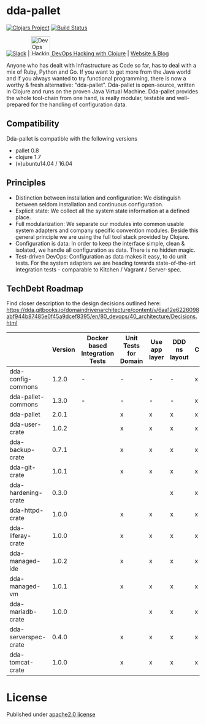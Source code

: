 # dda-pallet
[![Clojars Project](https://img.shields.io/clojars/v/dda/dda-pallet.svg)](https://clojars.org/dda/dda-pallet)
[![Build Status](https://travis-ci.org/DomainDrivenArchitecture/dda-pallet.svg?branch=master)](https://travis-ci.org/DomainDrivenArchitecture/dda-pallet)

[![Slack](https://img.shields.io/badge/chat-clojurians-green.svg?style=flat)](https://clojurians.slack.com/messages/#dda-pallet/) | [<img src="https://domaindrivenarchitecture.org/img/meetup.svg" width=50 alt="DevOps Hacking with Clojure Meetup"> DevOps Hacking with Clojure](https://www.meetup.com/de-DE/preview/dda-pallet-DevOps-Hacking-with-Clojure) | [Website & Blog](https://domaindrivenarchitecture.org)

Anyone who has dealt with Infrastructure as Code so far, has to deal with a mix of Ruby, Python and Go. If you want to get more from the Java world and if you always wanted to try functional programming, there is now a worthy & fresh alternative: "dda-pallet". Dda-pallet is open-source, written in Clojure and runs on the proven Java Virtual Machine.
Dda-pallet provides the whole tool-chain from one hand, is really modular, testable and well-prepared for the handling of configuration data.

## Compatibility
Dda-pallet is compatible with the following versions
 * pallet 0.8
 * clojure 1.7
 * (x)ubuntu14.04 / 16.04

## Principles
 * Distinction between installation and configuration: We distinguish between seldom installation and continuous configuration.
 * Explicit state: We collect all the system state information at a defined place.
 * Full modularization: We separate our modules into common usable system adapters and company specific convention modules. Beside this general principle we are using the full tool stack provided by Clojure.
 * Configuration is data: In order to keep the interface simple, clean & isolated, we handle all configuration as data. There is no hidden magic.
 * Test-driven DevOps: Configuration as data makes it easy, to do unit tests. For the system adapters we are heading towards state-of-the-art integration tests - comparable to Kitchen / Vagrant / Server-spec.

## TechDebt Roadmap

Find closer description to the design decisions outlined here: https://dda.gitbooks.io/domaindrivenarchitecture/content/v/6aa12e6226098abf944b87485e0f45a9dcef8395/en/80_devops/40_architecture/Decisions.html

| | Version | Docker based Integration Tests | Unit Tests for Domain | Use app layer | DDD ns layout | CI | fat-folder | sozial links | SecretResolving | core-app |
| --- | --- |  ----------------------------- | --------------------- | ------------- | ------------- | --- | --------- | ------------ | --------------- | -------- |
| dda-config-commons  | 1.2.0 | - | - | - | - | x | x | x | x | - |
| dda-pallet-commons  | 1.3.0 | - | - | - | - | x | x | x | x | - |
| dda-pallet          | 2.0.1 |   | x | x | x | x | x | x | x | x |
| dda-user-crate      | 1.0.2 |   | x | x | x | x | x | x | x | x |
| dda-backup-crate    | 0.7.1 |   | x | x | x | x | x | x |   |   |
| dda-git-crate       | 1.0.1 |   | x | x | x | x | x | x | x | x |
| dda-hardening-crate | 0.3.0 |   |   |   | x | x |   |   |   |   |
| dda-httpd-crate     | 1.0.0 |   | x | x | x | x |   | x |   |   |
| dda-liferay-crate   | 1.0.0 |   | x | x | x | x | x | x | x |   |
| dda-managed-ide     | 1.0.2 |   | x | x | x | x | x | x | x | x |
| dda-managed-vm      | 1.0.1 |   | x | x | x | x | x | x | x | x |
| dda-mariadb-crate   | 1.0.0 |   |   | x | x | x | x | x | x |   |
| dda-serverspec-crate| 0.4.0 |   | x | x | x | x | x | x | x | x |
| dda-tomcat-crate    | 1.0.0 |   | x | x | x | x | x | x |   |   |

# License
Published under [apache2.0 license](LICENSE.md)
